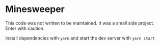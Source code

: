 # Minesweeper

This code was not written to be maintained. It was a small side project. Enter with caution.


Install dependencies with `yarn` and start the dev server with `yarn start`
